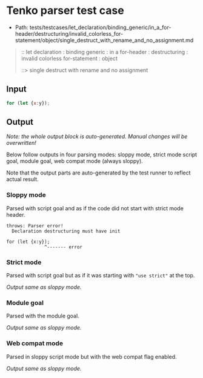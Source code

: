 # Tenko parser test case

- Path: tests/testcases/let_declaration/binding_generic/in_a_for-header/destructuring/invalid_colorless_for-statement/object/single_destruct_with_rename_and_no_assignment.md

> :: let declaration : binding generic : in a for-header : destructuring : invalid colorless for-statement : object
>
> ::> single destruct with rename and no assignment

## Input

`````js
for (let {x:y});
`````

## Output

_Note: the whole output block is auto-generated. Manual changes will be overwritten!_

Below follow outputs in four parsing modes: sloppy mode, strict mode script goal, module goal, web compat mode (always sloppy).

Note that the output parts are auto-generated by the test runner to reflect actual result.

### Sloppy mode

Parsed with script goal and as if the code did not start with strict mode header.

`````
throws: Parser error!
  Declaration destructuring must have init

for (let {x:y});
              ^------- error
`````

### Strict mode

Parsed with script goal but as if it was starting with `"use strict"` at the top.

_Output same as sloppy mode._

### Module goal

Parsed with the module goal.

_Output same as sloppy mode._

### Web compat mode

Parsed in sloppy script mode but with the web compat flag enabled.

_Output same as sloppy mode._
